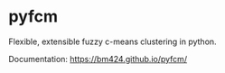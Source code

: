 # pyfcm
Flexible, extensible fuzzy c-means clustering in python.

Documentation: https://bm424.github.io/pyfcm/
